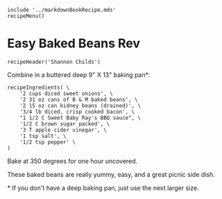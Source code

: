 ~~~ markdown-script
include '../markdownBookRecipe.mds'
recipeMenu()
~~~

# Easy Baked Beans Rev

~~~ markdown-script
recipeHeader('Shannon Childs')
~~~

Combine in a buttered deep 9" X 13" baking pan\*:

~~~ markdown-script
recipeIngredients( \
    '2 cups diced sweet onions', \
    '2 31 oz cans of B & M baked beans', \
    '2 15 oz can kidney beans (drained)', \
    '3/4 lb diced, crisp cooked bacon', \
    "1 1/2 C Sweet Baby Ray's BBQ sauce", \
    '1/2 C brown sugar packed', \
    '3 T apple cider vinegar', \
    '1 tsp salt', \
    '1/2 tsp pepper' \
)
~~~

Bake at 350 degrees for one hour uncovered.

These baked beans are really yummy, easy, and a great picnic side dish.

\* If you don't have a deep baking pan, just use the next larger size.
